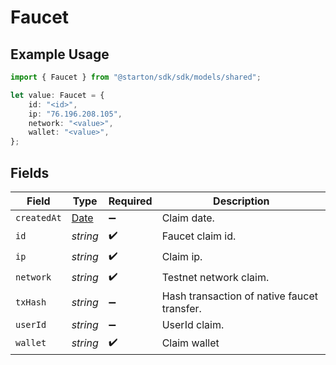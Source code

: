 # Faucet

## Example Usage

```typescript
import { Faucet } from "@starton/sdk/sdk/models/shared";

let value: Faucet = {
    id: "<id>",
    ip: "76.196.208.105",
    network: "<value>",
    wallet: "<value>",
};
```

## Fields

| Field                                                                                         | Type                                                                                          | Required                                                                                      | Description                                                                                   |
| --------------------------------------------------------------------------------------------- | --------------------------------------------------------------------------------------------- | --------------------------------------------------------------------------------------------- | --------------------------------------------------------------------------------------------- |
| `createdAt`                                                                                   | [Date](https://developer.mozilla.org/en-US/docs/Web/JavaScript/Reference/Global_Objects/Date) | :heavy_minus_sign:                                                                            | Claim date.                                                                                   |
| `id`                                                                                          | *string*                                                                                      | :heavy_check_mark:                                                                            | Faucet claim id.                                                                              |
| `ip`                                                                                          | *string*                                                                                      | :heavy_check_mark:                                                                            | Claim ip.                                                                                     |
| `network`                                                                                     | *string*                                                                                      | :heavy_check_mark:                                                                            | Testnet network claim.                                                                        |
| `txHash`                                                                                      | *string*                                                                                      | :heavy_minus_sign:                                                                            | Hash transaction of native faucet transfer.                                                   |
| `userId`                                                                                      | *string*                                                                                      | :heavy_minus_sign:                                                                            | UserId claim.                                                                                 |
| `wallet`                                                                                      | *string*                                                                                      | :heavy_check_mark:                                                                            | Claim wallet                                                                                  |